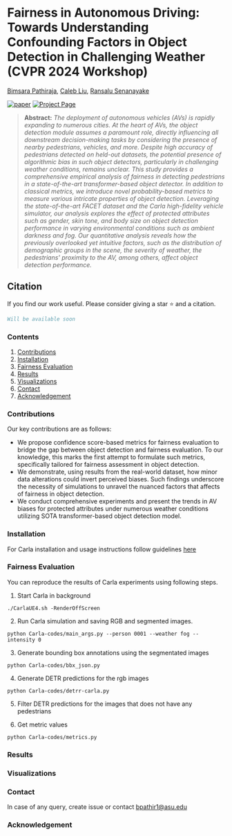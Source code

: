 # Fairness in Autonomous Driving: Towards Understanding Confounding Factors in Object Detection in Challenging Weather (CVPR 2024 Workshop)
[Bimsara Pathiraja](https://scholar.google.es/citations?hl=en&user=7ViSGnIAAAAJ), [Caleb Liu](https://www.linkedin.com/in/calebliu0/), [Ransalu Senanayake](https://scholar.google.com.au/citations?user=mmo0bDIAAAAJ&hl=en)

[![paper](https://img.shields.io/badge/arXiv-Paper-42FF33)](#) 
[![Project Page](https://img.shields.io/badge/Project-Page-blue)](https://bimsarapathiraja.github.io/fairness-in-av-project-page/) 

<!-- [![arXiv](https://img.shields.io/badge/arXiv-Paper-FFF933)](https://arxiv.org/pdf/2207.12392.pdf)  -->
<!-- [![Poster](https://img.shields.io/badge/Poster-PDF-8333FF)](https://drive.google.com/file/d/1MBe7aM6M9sNhbv6f94d7UkvzseJJDw2i/view?usp=share_link) 
[![Slides](https://img.shields.io/badge/Slides-PDF-87CEEB)](https://drive.google.com/file/d/1tM8CNjyM1EorlwA-Qv8LBmWO8Adf0MiN/view?usp=share_link) -->

> **Abstract:** *The deployment of autonomous vehicles (AVs) is rapidly expanding to numerous cities. At the heart of AVs, the object detection module assumes a paramount role, directly influencing all downstream decision-making tasks by considering the presence of nearby pedestrians, vehicles, and more. Despite high accuracy of pedestrians detected on held-out datasets, the potential presence of algorithmic bias in such object detectors, particularly in challenging weather conditions, remains unclear. This study provides a comprehensive empirical analysis of fairness in detecting pedestrians in a state-of-the-art transformer-based object detector. In addition to classical metrics, we introduce novel probability-based metrics to measure various intricate properties of object detection. Leveraging the state-of-the-art FACET dataset and the Carla high-fidelity vehicle simulator, our analysis explores the effect of protected attributes such as gender, skin tone, and body size on object detection performance in varying environmental conditions such as ambient darkness and fog. Our quantitative analysis reveals how the previously overlooked yet intuitive factors, such as the distribution of demographic groups in the scene, the severity of weather, the pedestrians' proximity to the AV, among others, affect object detection performance.*

## Citation
If you find our work useful. Please consider giving a star :star: and a citation.
```bibtex
Will be available soon
```

### Contents  
1) [Contributions](#contributions) 
2) [Installation](#installation)
3) [Fairness Evaluation](#fairness-evaluation)
4) [Results](#results)
5) [Visualizations](#visualizations)
6) [Contact](#contact)
7) [Acknowledgement](#acknowledgement)


### Contributions

Our key contributions are as follows:

- We propose confidence score-based metrics for fairness evaluation to bridge the gap between object detection and fairness evaluation. To our knowledge, this marks the first attempt to formulate such metrics, specifically tailored for fairness assessment in object detection.
- We demonstrate, using results from the real-world dataset, how minor data alterations could invert perceived biases. Such findings underscore the necessity of simulations to unravel the nuanced factors that affects of fairness in object detection.
- We conduct comprehensive experiments and present the trends in AV biases for protected attributes under numerous weather conditions utilizing SOTA transformer-based object detection model.


### Installation

For Carla installation and usage instructions follow guidelines [here](https://carla.readthedocs.io/en/latest/)

### Fairness Evaluation

You can reproduce the results of Carla experiments using following steps.

1. Start Carla in background

```
./CarlaUE4.sh -RenderOffScreen
```

2. Run Carla simulation and saving RGB and segmented images.

```
python Carla-codes/main_args.py --person 0001 --weather fog --intensity 0
```

3. Generate bounding box annotations using the segmentated images

```
python Carla-codes/bbx_json.py
```

4. Generate DETR predictions for the rgb images

```
python Carla-codes/detrr-carla.py
```

5. Filter DETR predictions for the images that does not have any pedestrians


6. Get metric values

```
python Carla-codes/metrics.py
```


### Results


### Visualizations



### Contact
In case of any query, create issue or contact bpathir1@asu.edu

### Acknowledgement
